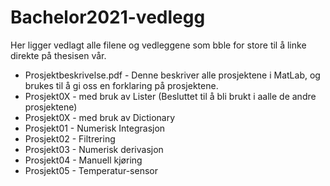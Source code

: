 # Bachelor2021-vedlegg
Her ligger vedlagt alle filene og vedleggene som bble for store til å linke direkte på thesisen vår.


- Prosjektbeskrivelse.pdf - Denne beskriver alle prosjektene i MatLab, og brukes til å gi oss en forklaring på prosjektene. 
- Prosjekt0X - med bruk av Lister (Besluttet til å bli brukt i aalle de andre prosjektene)
- Prosjekt0X - med bruk av Dictionary
- Prosjekt01 - Numerisk Integrasjon
- Prosjekt02 - Filtrering
- Prosjekt03 - Numerisk derivasjon
- Prosjekt04 - Manuell kjøring
- Prosjekt05 - Temperatur-sensor